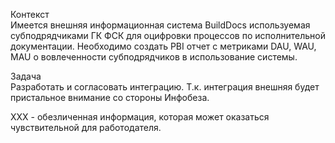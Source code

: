 Контекст  
Имеется внешняя информационная система BuildDocs используемая субподрядчиками ГК ФСК для оцифровки процессов по исполнительной документации. Необходимо создать PBI отчет с метриками DAU, WAU, MAU о вовлеченности субподрядчиков в использование системы.

Задача  
Разработать и согласовать интеграцию. Т.к. интеграция внешняя будет пристальное внимание со стороны Инфобеза.
  
XXX - обезличенная информация, которая может оказаться чувствительной для работодателя.